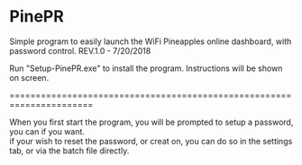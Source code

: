 # PinePR
Simple program to easily launch the WiFi Pineapples online dashboard, with password control.
REV.1.0 - 7/20/2018

Run "Setup-PinePR.exe" to install the program. Instructions will be shown on screen.


======================================================================

When you first start the program, you will be prompted to setup a password, you can if you want. <br>
if your wish to reset the password, or creat on, you can do so in the settings tab, or via the batch file directly.
